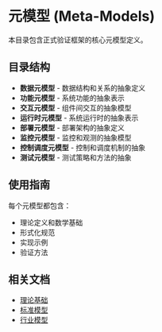 # 元模型 (Meta-Models)

本目录包含正式验证框架的核心元模型定义。

## 目录结构

- **数据元模型** - 数据结构和关系的抽象定义
- **功能元模型** - 系统功能的抽象表示
- **交互元模型** - 组件间交互的抽象模型
- **运行时元模型** - 系统运行时的抽象表示
- **部署元模型** - 部署架构的抽象定义
- **监控元模型** - 监控和观测的抽象模型
- **控制调度元模型** - 控制和调度机制的抽象
- **测试元模型** - 测试策略和方法的抽象

## 使用指南

每个元模型都包含：

- 理论定义和数学基础
- 形式化规范
- 实现示例
- 验证方法

## 相关文档

- [理论基础](../theory/README.md)
- [标准模型](../standard-models/README.md)
- [行业模型](../industry-models/README.md)

